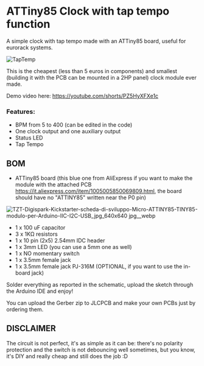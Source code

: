 # ATTiny85 Clock with tap tempo function
A simple clock with tap tempo made with an ATTiny85 board, useful for eurorack systems.

![TapTemp](https://github.com/mexbeb/attiny85-tap-tempo-clock/assets/74735686/ccb76130-f23d-4054-9c35-94a5fcaccd98)

This is the cheapest (less than 5 euros in components) and smallest (building it with the PCB can be mounted in a 2HP panel) clock module ever made.

Demo video here: https://youtube.com/shorts/PZ5HyXFXe1c

### Features:
- BPM from 5 to 400 (can be edited in the code)
- One clock output and one auxiliary output
- Status LED
- Tap Tempo

## BOM
- ATTiny85 board (this blue one from AliExpress if you want to make the module with the attached PCB https://it.aliexpress.com/item/1005005850069809.html, the board should have no "ATTINY85" written near the P0 pin)

![TZT-Digispark-Kickstarter-scheda-di-sviluppo-Micro-ATTINY85-TINY85-modulo-per-Arduino-IIC-I2C-USB_jpg_640x640 jpg__webp](https://github.com/mexbeb/attiny85-tap-tempo-clock/assets/74735686/cb6370f3-b950-4005-8890-eee5656b04a0)
  
- 1 x 100 uF capacitor
- 3 x 1KΩ resistors
- 1 x 10 pin (2x5) 2.54mm IDC header
- 1 x 3mm LED (you can use a 5mm one as well)
- 1 x NO momentary switch
- 1 x 3.5mm female jack
- 1 x 3.5mm female jack PJ-316M (OPTIONAL, if you want to use the in-board jack)

Solder everything as reported in the schematic, upload the sketch through the Arduino IDE and enjoy!

You can upload the Gerber zip to JLCPCB and make your own PCBs just by ordering them.

## DISCLAIMER
The circuit is not perfect, it's as simple as it can be: there's no polarity protection and the switch is not debouncing well sometimes, but you know, it's DIY and really cheap and still does the job :D

